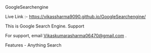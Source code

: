 GoogleSearchengine

Live Link :- https://vikassharma9090.github.io/GoogleSearchengine/

This is Google Search Engine.
Support

For support, email Vikaskumarasharma06470@gmail.com .

Features
    - Anything Search
